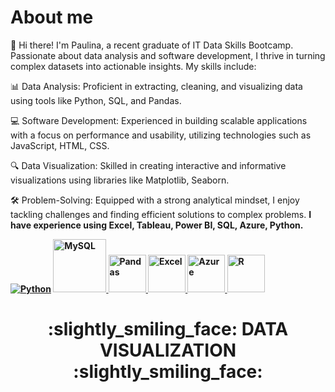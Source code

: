 # About me



👋 Hi there! I'm Paulina, a recent graduate of  IT Data Skills Bootcamp. Passionate about data analysis and software development, I thrive in turning complex datasets into actionable insights. My skills include:

📊 Data Analysis: Proficient in extracting, cleaning, and visualizing data using tools like Python, SQL, and Pandas.

💻 Software Development: Experienced in building scalable applications with a focus on performance and usability, utilizing technologies such as JavaScript, HTML, CSS.

🔍 Data Visualization: Skilled in creating interactive and informative visualizations using libraries like Matplotlib, Seaborn.

🛠️ Problem-Solving: Equipped with a strong analytical mindset, I enjoy tackling challenges and finding efficient solutions to complex problems.
<b>I have experience using Excel, Tableau, Power BI, SQL, Azure, Python.<b>
 
<p align="center">
 
[![Python](https://www.python.org/static/community_logos/python-logo.png)](https://www.w3schools.com/)
<a href="#" target="_blank"> <img src="https://www.mysql.com/common/logos/logo-mysql-170x115.png" alt="MySQL" height="85"/> </a> 
<a href="#" target="_blank"> <img src="https://upload.wikimedia.org/wikipedia/commons/thumb/e/ed/Pandas_logo.svg/2560px-Pandas_logo.svg.png" alt="Pandas" height="60"/> </a> 
<a href="#" target="_blank"> <img src="https://upload.wikimedia.org/wikipedia/commons/thumb/3/34/Microsoft_Office_Excel_%282019%E2%80%93present%29.svg/512px-Microsoft_Office_Excel_%282019%E2%80%93present%29.svg.png" alt="Excel" height="60"/> </a> 
<a href="#" target="_blank"> <img src="https://upload.wikimedia.org/wikipedia/commons/thumb/a/a8/Microsoft_Azure_Logo.svg/187px-Microsoft_Azure_Logo.svg.png" alt="Azure" height="60"/> </a> 
<a href="#" target="_blank"> <img src="https://www.r-project.org/logo/Rlogo.png" alt="R" height="60"/> </a>
 
 
</p>
 
 
<div align="center"> <h1 align="center"> :slightly_smiling_face: DATA VISUALIZATION :slightly_smiling_face:	</h1> </div>
 
